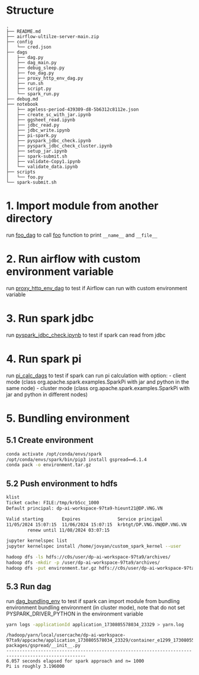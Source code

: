 # Structure
```log
.
├── README.md
├── airflow-ultilze-server-main.zip
├── config
│   └── cred.json
├── dags
│   ├── dag.py
│   ├── dag_main.py
│   ├── debug_sleep.py
│   ├── foo_dag.py
│   ├── proxy_http_env_dag.py
│   ├── run.sh
│   ├── script.py
│   └── spark_run.py
├── debug.md
├── notebook
│   ├── ageless-period-439309-d8-5b6312c8112e.json
│   ├── create_sc_with_jar.ipynb
│   ├── ggsheet_read.ipynb
│   ├── jdbc_read.py
│   ├── jdbc_write.ipynb
│   ├── pi-spark.py
│   ├── pyspark_jdbc_check.ipynb
│   ├── pyspark_jdbc_check_cluster.ipynb
│   ├── setup_jar.ipynb
│   ├── spark-submit.sh
│   ├── validate-Copy1.ipynb
│   └── validate_data.ipynb
├── scripts
│   └── foo.py
└── spark-submit.sh
```

# 1. Import module from another directory


run [foo_dag](dags/foo_dag.py) to call [foo](scripts/foo.py) function to print `__name__` and `__file__`


# 2. Run airflow with custom environment variable
run [proxy_http_env_dag](dags/proxy_http_env_dag.py) to test if Airflow can run with custom environment variable

# 3. Run spark jdbc
run [pyspark_jdbc_check.ipynb](notebook/pyspark_jdbc_check.ipynb) to test if spark can read from jdbc

# 4. Run spark pi
run [pi_calc_dags](dags/pi_calc_dags.py) to test if spark can run pi calculation with option:
    - client mode (class org.apache.spark.examples.SparkPi with jar and python in the same node)
    - cluster mode (class org.apache.spark.examples.SparkPi with jar and python in different nodes)

# 5. Bundling environment
## 5.1 Create environment
```bash
conda activate /opt/conda/envs/spark
/opt/conda/envs/spark/bin/pip3 install gspread==6.1.4
conda pack -o environment.tar.gz
```
## 5.2 Push environment to hdfs
```bash
klist 
Ticket cache: FILE:/tmp/krb5cc_1000
Default principal: dp-ai-workspace-97ta9-hieunt21@DP.VNG.VN

Valid starting       Expires              Service principal
11/05/2024 15:07:15  11/06/2024 15:07:15  krbtgt/DP.VNG.VN@DP.VNG.VN
        renew until 11/08/2024 03:07:15
```


```sh
jupyter kernelspec list
jupyter kernelspec install /home/jovyan/custom_spark_kernel --user
```

```bash
hadoop dfs -ls hdfs://c0s/user/dp-ai-workspace-97ta9/archives/
hadoop dfs -mkdir -p /user/dp-ai-workspace-97ta9/archives/
hadoop dfs -put environment.tar.gz hdfs://c0s/user/dp-ai-workspace-97ta9/archives/environment.tar.gz
```

## 5.3 Run dag
run [dag_bundling_env](dags/dag_bundling_env.py) to test if spark can import module from bundling environment
    bundling environment (in cluster mode), note that do not set PYSPARK_DRIVER_PYTHON in the environment variable


```sh
yarn logs -applicationId application_1730805578034_23329 > yarn.log
```

```log
/hadoop/yarn/local/usercache/dp-ai-workspace-97ta9/appcache/application_1730805578034_23329/container_e1299_1730805578034_23329_01_000001/environment/lib/python3.8/site-packages/gspread/__init__.py
----------------------------------------------------------------------------------------------------
6.057 seconds elapsed for spark approach and n= 1000
Pi is roughly 3.196000
```